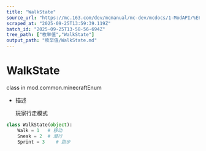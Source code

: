 ```yaml
---
title: "WalkState"
source_url: "https://mc.163.com/dev/mcmanual/mc-dev/mcdocs/1-ModAPI/%E6%9E%9A%E4%B8%BE%E5%80%BC/WalkState.html"
scraped_at: "2025-09-25T13:59:39.119Z"
batch_id: "2025-09-25T13-58-56-694Z"
tree_path: ["枚举值","WalkState"]
output_path: "枚举值/WalkState.md"
---
```


#  WalkState

class in mod.common.minecraftEnum

*   描述
    
    玩家行走模式
    

```python
class WalkState(object):
	Walk = 1   # 移动
	Sneak = 2  # 潜行
	Sprint = 3    # 跑步


```